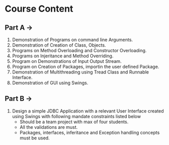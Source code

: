 # Course Content
## Part A -> 
1. Demonstration of Programs on command line Arguments.
2. Demonstration of Creation of Class, Objects.
3. Programs on Method Overloading and Constructor Overloading.
4. Programs on Injeritance and Method Overriding.
5. Program on Demonstrations of Input Output Stream.
6. Program on Creation of Packages, importin the user defined Package.
7. Demonstration of Multithreading using Tread Class and Runnable Interface.
8. Demonstration of GUI using Swings.

## Part B -> 
1. Design a simple JDBC Application with a relevant User Interface created using Swings with following mandate constraints listed below
    - Should be a team project with max of four students.
    - All the validations are must.
    - Packages, interfaces, inferitance and Exception handling concepts must be used.
